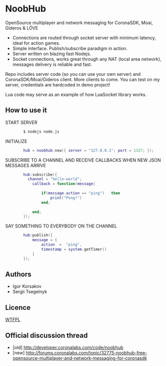 NoobHub
=======

OpenSource multiplayer and network messaging for CoronaSDK, Moai, Gideros & LÖVE

* Connections are routed through socket server with minimum latency, ideal for action games.
* Simple interface. Publish/subscribe paradigm in action.
* Server written on blazing fast Nodejs.
* Socket connections, works great through any NAT (local area network), messages delivery is reliable and fast.

Repo includes server code (so you can use your own server) and CoronaSDK/Moai/Gideros client. More clients to come.
You can test on my server, credentials are hardcoded in demo project!

Lua code may serve as an example of how LuaSocket library works.


How to use it
------------

START SERVER
```bash
        $ nodejs node.js
```

INITIALIZE
```lua
        hub = noobhub.new({ server = "127.0.0.1"; port = 1337; }); 
```

SUBSCRIBE TO A CHANNEL AND RECEIVE CALLBACKS WHEN NEW JSON MESSAGES ARRIVE
```lua
        hub:subscribe({
          channel = "hello-world";	
        	callback = function(message)
        
        		if(message.action == "ping")   then 
        			print("Pong!")
        		end;
        
        	end;
        });
```
SAY SOMETHING TO EVERYBODY ON THE CHANNEL
```lua
        hub:publish({
            message = {
                action  =  "ping",
                timestamp = system.getTimer()
            }
        });
```

Authors
-------

* Igor Korsakov
* Sergii Tsegelnyk


Licence
-------
[WTFPL](http://www.wtfpl.net/txt/copying/)

Official discussion thread
---------------------------

* [old] http://developer.coronalabs.com/code/noobhub
* [new] http://forums.coronalabs.com/topic/32775-noobhub-free-opensource-multiplayer-and-network-messaging-for-coronasdk
